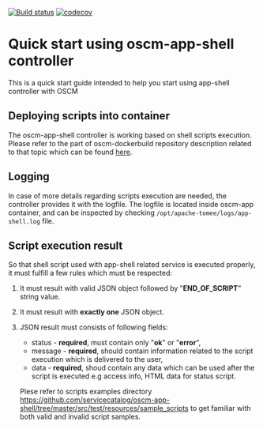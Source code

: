 [![Build status](https://travis-ci.org/servicecatalog/oscm-app-shell.svg?branch=master)](https://travis-ci.org/servicecatalog/oscm-app-shell)
[![codecov](https://codecov.io/gh/servicecatalog/oscm-app-shell/branch/master/graph/badge.svg)](https://codecov.io/gh/servicecatalog/oscm-app-shell)

# Quick start using oscm-app-shell controller
This is a quick start guide intended to help you start using app-shell controller with OSCM

## Deploying scripts into container
The oscm-app-shell controller is working based on shell scripts execution. Please refer to the part of oscm-dockerbuild repository description related to that topic which can be found [here](https://github.com/servicecatalog/oscm-dockerbuild#import-local-shell-scripts-for-oscm-app-shell-component).

## Logging
In case of more details regarding scripts execution are needed, the controller provides it with the logfile. The logfile is located inside oscm-app container, and can be inspected by checking `/opt/apache-tomee/logs/app-shell.log` file.

## Script execution result
So that shell script used with app-shell related service is executed properly, it must fulfill a few rules which must be respected:

1. It must result with valid JSON object followed by "**END_OF_SCRIPT**" string value.
2. It must result with **exactly one** JSON object.
3. JSON result must consists of following fields:
   * status - **required**, must contain only "**ok**" or "**error**",
   * message - **required**, should contain information related to the script execution which is delivered to the user,
   * data - **required**, shoud contain any data which can be used after the script is executed e.g access info, HTML data for status script.
   
   Plese refer to scripts examples directory https://github.com/servicecatalog/oscm-app-shell/tree/master/src/test/resources/sample_scripts to get familiar with both valid and invalid script samples.
